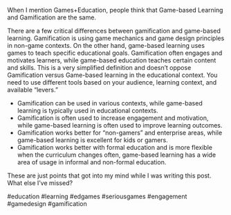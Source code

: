 When I mention Games+Education, people think that Game-based Learning and Gamification are the same.

There are a few critical differences between gamification and game-based learning. Gamification is using game mechanics and game design principles in non-game contexts. On the other hand, game-based learning uses games to teach specific educational goals. Gamification often engages and motivates learners, while game-based education teaches certain content and skills. This is a very simplified definition and doesn’t oppose Gamification versus Game-based learning in the educational context. You need to use different tools based on your audience, learning context, and available “levers.”

- Gamification can be used in various contexts, while game-based learning is typically used in educational contexts.
- Gamification is often used to increase engagement and motivation, while game-based learning is often used to improve learning outcomes.
- Gamification works better for “non-gamers” and enterprise areas, while game-based learning is excellent for kids or gamers.
- Gamification works better with formal education and is more flexible when the curriculum changes often, game-based learning has a wide area of usage in informal and non-formal education.

These are just points that got into my mind while I was writing this post. What else I’ve missed?

#education #learning #edgames #seriousgames #engagement #gamedesign #gamification